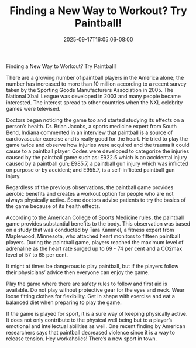 ﻿---
title: "Finding a New Way to Workout?  Try Paintball!"
date: 2025-09-17T16:05:06-08:00
description: "Paint Ball Tips for Web Success"
featured_image: "/images/Paint Ball.jpg"
tags: ["Paint Ball"]
---

Finding a New Way to Workout?  Try Paintball!

There are a growing number of paintball players in the America alone; the number has increased to more than 10 million according to a recent survey taken by the Sporting Goods Manufacturers Association in 2005. The National Xball League was developed in 2003 and many people became interested. The interest spread to other countries when the NXL celebrity games were televised.

Doctors began noticing the game too and started studying its effects on a person’s health.  Dr. Brian Jacobs, a sports medicine expert from South Bend, Indiana commented in an interview that paintball is a source of cardiovascular exercise and is really good for the heart.  He tried to play the game twice and observe how injuries were acquired and the trauma it could cause to a paintball player.  Codes were developed to categorize the injuries caused by the paintball game such as: E922.5 which is an accidental injury caused by a paintball gun; E985.7, a paintball gun injury which was inflicted on purpose or by accident; and E955.7, is a self-inflicted paintball gun injury.

Regardless of the previous observations, the paintball game provides aerobic benefits and creates a workout option for people who are not always physically active. Some doctors advise patients to try the basics of the game because of its health effects.

According to the American College of Sports Medicine rules, the paintball game provides substantial benefits to the body.  This observation was based on a study that was conducted by Tara Kammel, a fitness expert from Maplewood, Minnesota, who attached heart monitors to fifteen paintball players.  During the paintball game, players reached the maximum level of adrenaline as the heart rate surged up to 69 - 74 per cent and a CO2max level of 57 to 65 per cent.

It might at times be dangerous to play paintball, but if the players follow their physicians’ advice then everyone can enjoy the game.

Play the game where there are safety rules to follow and first aid is available.
Do not play without protective gear for the eyes and neck. Wear loose fitting clothes for flexibility. Get in shape with exercise and eat a balanced diet when preparing to play the game.  

If the game is played for sport, it is a sure way of keeping physically active.  It does not only contribute to the physical well being but to a player’s emotional and intellectual abilities as well.  One recent finding by American researchers says that paintball decreased violence since it is a way to release tension.  Hey workaholics! There’s a new sport in town.


